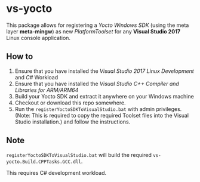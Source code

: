 # vs-yocto

This package allows for registering a *Yocto Windows SDK* (using the meta layer **meta-mingw**) as new *PlatformToolset* for any **Visual Studio 2017** Linux console application.

## How to
1. Ensure that you have installed the *Visual Studio 2017 Linux Development* and *C#* Workload
1. Ensure that you have installed the *Visual Studio C++ Compiler and Libraries for ARM/ARM64*
1. Build your Yocto SDK and extract it anywhere on your Windows machine
1. Checkout or download this repo somewhere.
1. Run the `registerYoctoSDKToVisualStudio.bat` with admin privileges. (Note: This is required to copy the required Toolset files into the Visual Studio installation.) and follow the instructions.

## Note
`registerYoctoSDKToVisualStudio.bat` will build the required `vs-yocto.Build.CPPTasks.GCC.dll`.

This requires C# development workload.

